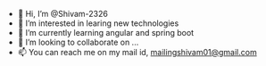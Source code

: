 - 👋 Hi, I’m @Shivam-2326
- 👀 I’m interested in learing new technologies
- 🌱 I’m currently learning angular and spring boot
- 💞️ I’m looking to collaborate on ...
- 📫 You can reach me on my mail id, mailingshivam01@gmail.com

<!---
Shivam-2326/Shivam-2326 is a ✨ special ✨ repository because its `README.md` (this file) appears on your GitHub profile.
You can click the Preview link to take a look at your changes.
--->
